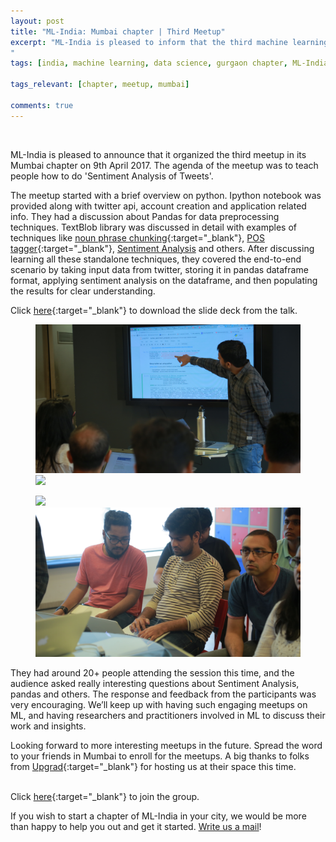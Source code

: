 ```yaml
---
layout: post
title: "ML-India: Mumbai chapter | Third Meetup"
excerpt: "ML-India is pleased to inform that the third machine learning meetup in its Mumbai chapter was held on 9th April 2017. The meetup involved a hands-on tutorial on sentiment analysis of tweets. 
"
tags: [india, machine learning, data science, gurgaon chapter, ML-India, meetup]

tags_relevant: [chapter, meetup, mumbai]

comments: true
---
```

<br>

ML-India is pleased to announce that it organized the third meetup in its Mumbai chapter on 9th April 2017. The agenda of the meetup was to teach people how to do 'Sentiment Analysis of Tweets'.

The meetup started with a brief overview on python. Ipython notebook was provided along with twitter api, account creation and application related info. They had a discussion about Pandas for data preprocessing techniques. TextBlob library was discussed in detail with examples of techniques like [noun phrase chunking](https://en.wikipedia.org/wiki/Phrase_chunking){:target="_blank"}, [POS tagger](https://nlp.stanford.edu/software/tagger.shtml){:target="_blank"}, [Sentiment Analysis](https://en.wikipedia.org/wiki/Sentiment_analysis) and others. After discussing learning all these standalone techniques, they covered the end-to-end scenario by taking input data from twitter, storing it in pandas dataframe format, applying sentiment analysis on the dataframe, and then populating the results for clear understanding. 

Click [here](https://github.com/ML-India/ML-India-Mumbai-Chapter/blob/master/Presentations/Mumbai%20Chapter%20Second%20Meetup-Pydata%20NLP.pdf){:target="_blank"} to download the slide deck from the talk.


<figure class="half">
    <a href="/images/CAM20249.JPG"><img src="/images/CAM20249.JPG"></a>
    <a href="/images/CAM20263.JPG"><img src="/images/CAM20263.JPG"></a>
    <figcaption></figcaption>
</figure>
<figure class="half">
    <a href="/images/CAM20260.JPG"><img src="/images/CAM20260.JPG"></a>
    <a href="/images/CAM20261.JPG"><img src="/images/CAM20261.JPG"></a>
    <figcaption></figcaption>
</figure>

They had around 20+ people attending the session this time, and the audience asked really interesting questions about Sentiment Analysis, pandas and others. The response and feedback from the participants was very encouraging. We’ll keep up with having such engaging meetups on ML, and having researchers and practitioners involved in ML to discuss their work and insights. 

Looking forward to more interesting meetups in the future. Spread the word to your friends in Mumbai to enroll for the meetups. A big thanks to folks from [Upgrad](https://upgrad.com/){:target="_blank"} for hosting us at their space this time.

<br>Click [here](https://www.meetup.com/Machine-Learning-India-Mumbai/){:target="_blank"} to join the group.

If you wish to start a chapter of ML-India in your city, we would be more than happy to help you out and get it started. <a href="mailto:varun@aspiringminds.com" target="_top">Write us a mail</a>!
